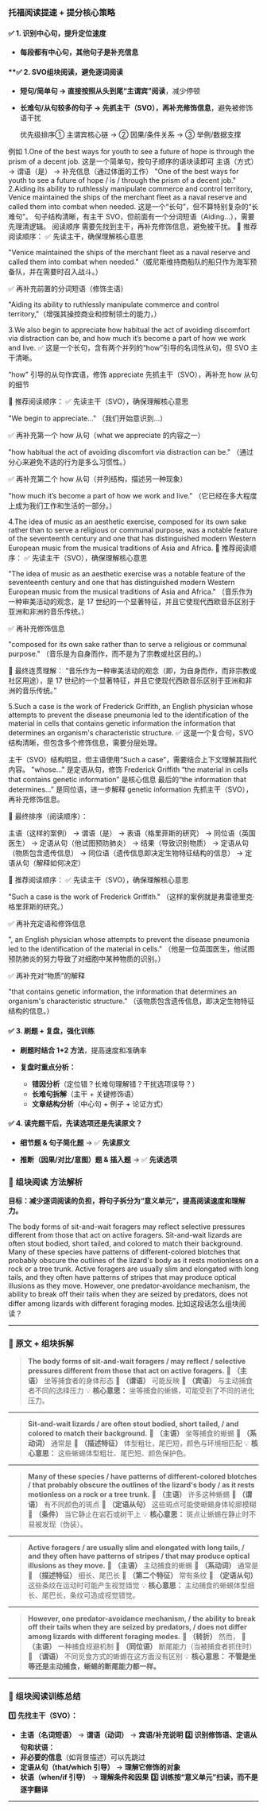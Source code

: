 

### **托福阅读提速 + 提分核心策略**

#### **✅ 1. 识别中心句，提升定位速度**

- **每段都有中心句，其他句子是补充信息**

#### **✅ 2. SVO组块阅读，避免逐词阅读

- **短句/简单句 → 直接按照从头到尾“主谓宾”阅读**，减少停顿

- **长难句/从句较多的句子 → 先抓主干（SVO），再补充修饰信息**，避免被修饰语干扰

  优先级排序① 主谓宾核心链 → ② 因果/条件关系 → ③ 举例/数据支撑

例如
1.One of the best ways for youth to see a future of hope is through the prism of a decent job.
这是一个简单句，按句子顺序的语块读即可
主语（方式） → 谓语（是） → 补充信息（通过体面的工作）
"One of the best ways for youth to see a future of hope / is / through the prism of a decent job."
2.Aiding its ability to ruthlessly manipulate commerce and control territory, Venice maintained the ships of the merchant fleet as a naval reserve and called them into combat when needed.
这是一个“长句”，但不算特别复杂的“长难句”。
句子结构清晰，有主干 SVO，但前面有一个分词短语（Aiding...），需要先理清逻辑。
阅读顺序 需要先找到主干，再补充修饰信息，避免被干扰。
📖 推荐阅读顺序：
✅ 先读主干，确保理解核心意思

"Venice maintained the ships of the merchant fleet as a naval reserve and called them into combat when needed."（威尼斯维持商船队的船只作为海军预备队，并在需要时召入战斗。）

✅ 再补充前置的分词短语（修饰主语）

"Aiding its ability to ruthlessly manipulate commerce and control territory,"（增强其操控商业和控制领土的能力，）

3.We also begin to appreciate how habitual the act of avoiding discomfort via distraction can be, and how much it’s become a part of how we work and live.
✅ 这是一个长句，含有两个并列的“how”引导的名词性从句，但 SVO 主干清晰。

“how” 引导的从句作宾语，修饰 appreciate
先抓主干（SVO），再补充 how 从句的细节

📖 推荐阅读顺序： ✅ 先读主干（SVO），确保理解核心意思

"We begin to appreciate..."
（我们开始意识到...）

✅ 再补充第一个 how 从句（what we appreciate 的内容之一）

"how habitual the act of avoiding discomfort via distraction can be."
（通过分心来避免不适的行为是多么习惯性。）

✅ 再补充第二个 how 从句（并列结构，描述另一种现象）

"how much it’s become a part of how we work and live."
（它已经在多大程度上成为我们工作和生活的一部分。）

4.The idea of music as an aesthetic exercise, composed for its own sake rather than to serve a religious or communal purpose, was a notable feature of the seventeenth century and one that has distinguished modern Western European music from the musical traditions of Asia and Africa.
📖 推荐阅读顺序： ✅ 先读主干（SVO），确保理解核心意思

"The idea of music as an aesthetic exercise was a notable feature of the seventeenth century and one that has distinguished modern Western European music from the musical traditions of Asia and Africa."
（音乐作为一种审美活动的观念，是 17 世纪的一个显著特征，并且它使现代西欧音乐区别于亚洲和非洲的音乐传统。）

✅ 再补充修饰信息

"composed for its own sake rather than to serve a religious or communal purpose."
（音乐是为自身而作，而不是为了宗教或社区目的。）

📌 最终连贯理解：
“音乐作为一种审美活动的观念（即，为自身而作，而非宗教或社区用途），是 17 世纪的一个显著特征，并且它使现代西欧音乐区别于亚洲和非洲的音乐传统。”

5.Such a case is the work of Frederick Griffith, an English physician whose attempts to prevent the disease pneumonia led to the identification of the material in cells that contains genetic information the information that determines an organism's characteristic structure.
✅ 这是一个复合句，SVO 结构清晰，但包含多个修饰信息，需要分层处理。

主干（SVO）结构明显，但主语使用“Such a case”，需要结合上下文理解其指代内容。
"whose..." 是定语从句，修饰 Frederick Griffith
“the material in cells that contains genetic information” 是核心信息
最后的“the information that determines...” 是同位语，进一步解释 genetic information
先抓主干（SVO），再补充修饰信息。

📌 最终排序（阅读顺序）：

主语（这样的案例） → 谓语（是） → 表语（格里菲斯的研究） → 同位语（英国医生） → 定语从句（他试图预防肺炎） → 结果（导致识别物质） → 定语从句（物质包含遗传信息） → 同位语（遗传信息即决定生物特征结构的信息） → 定语从句（解释如何决定）

📖 推荐阅读顺序： ✅ 先读主干（SVO），确保理解核心意思

"Such a case is the work of Frederick Griffith."
（这样的案例就是弗雷德里克·格里菲斯的研究。）

✅ 再补充定语和修饰信息

", an English physician whose attempts to prevent the disease pneumonia led to the identification of the material in cells."
（他是一位英国医生，他试图预防肺炎的努力导致了对细胞中某种物质的识别。）

✅ 再补充对“物质”的解释

"that contains genetic information, the information that determines an organism's characteristic structure."
（该物质包含遗传信息，即决定生物特征结构的信息。）
#### **✅ 3. 刷题 + 复盘，强化训练**

- **刷题时结合 1+2 方法**，提高速度和准确率

- **复盘时重点分析：**
  - **错因分析**（定位错？长难句理解错？干扰选项误导？）
  - **长难句拆解**（主干 + 关键修饰语）
  - **文章结构分析**（中心句 + 例子 + 论证方式）

#### **✅ 4. 读完题干后，先读选项还是先读原文？**

- **细节题 & 句子简化题** → ✅ **先读原文**

- **推断（因果/对比/意图）题 & 插入题** → ✅ **先读选项**





### **📌 组块阅读 方法解析**

**目标：减少逐词阅读的负担，将句子拆分为“意义单元”，提高阅读速度和理解力。**

The body forms of sit-and-wait foragers may reflect selective pressures different from those that act on active foragers. Sit-and-wait lizards are often stout bodied, short tailed, and colored to match their background. Many of these species have patterns of different-colored blotches that probably obscure the outlines of the lizard's body as it rests motionless on a rock or a tree trunk. Active foragers are usually slim and elongated with long tails, and they often have patterns of stripes that may produce optical illusions as they move. However, one predator-avoidance mechanism, the ability to break off their tails when they are seized by predators, does not differ among lizards with different foraging modes. 比如这段话怎么组块阅读？

------

### **📖 原文 + 组块拆解**

> **The body forms of sit-and-wait foragers / may reflect / selective pressures different from those that act on active foragers.**
>  📌 **（主语）** 坐等捕食者的身体形态
>  📌 **（谓语）** 可能反映
>  📌 **（宾语）** 与主动捕食者不同的选择压力
>  💡 **核心意思：** 坐等捕食的蜥蜴，可能受到了不同的进化压力。

------

> **Sit-and-wait lizards / are often stout bodied, short tailed, / and colored to match their background.**
>  📌 **（主语）** 坐等捕食的蜥蜴
>  📌 **（系动词）** 通常是
>  📌 **（描述特征）** 体型粗壮，尾巴短，颜色与环境相匹配
>  💡 **核心意思：** 这些蜥蜴体型粗壮、尾巴短、颜色保护色。

------

> **Many of these species / have patterns of different-colored blotches / that probably obscure the outlines of the lizard's body / as it rests motionless on a rock or a tree trunk.**
>  📌 **（主语）** 许多这种蜥蜴
>  📌 **（谓语）** 有不同颜色的斑点
>  📌 **（定语从句）** 这些斑点可能使蜥蜴身体轮廓模糊
>  📌 **（条件）** 当它静止在岩石或树干上
>  💡 **核心意思：** 斑点让蜥蜴在静止时不易被发现（伪装）。

------

> **Active foragers / are usually slim and elongated with long tails, / and they often have patterns of stripes / that may produce optical illusions as they move.**
>  📌 **（主语）** 主动捕食的蜥蜴
>  📌 **（系动词）** 通常是
>  📌 **（描述特征）** 细长、尾巴长
>  📌 **（第二个特征）** 常有条纹
>  📌 **（定语从句）** 这些条纹在运动时可能产生视觉错觉
>  💡 **核心意思：** 主动捕食的蜥蜴体型细长、尾巴长，条纹可造成视觉错觉。

------

> **However, one predator-avoidance mechanism, / the ability to break off their tails when they are seized by predators, / does not differ among lizards with different foraging modes.**
>  📌 **（转折）** 然而，
>  📌 **（主语）** 一种捕食规避机制
>  📌 **（同位语）** 断尾能力（当被捕食者抓住时）
>  📌 **（谓语）** 不同觅食方式的蜥蜴在这方面没有区别
>  💡 **核心意思：** **不管是坐等还是主动捕食，蜥蜴的断尾能力都一样。**

------

### **📌 组块阅读训练总结**

**1️⃣ 先找主干（SVO）：**

- **主语（名词短语）** → **谓语（动词）** → **宾语/补充说明**
   **2️⃣ 识别修饰语、定语从句和状语：**
- **非必要的信息**（如背景描述）可以先跳过
- **定语从句（that/which 引导）** → **理解它修饰的对象**
- **状语（when/if 引导）** → **理解条件和因果**
   **3️⃣ 训练按“意义单元”扫读，而不是逐字翻译**

------


